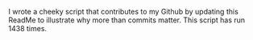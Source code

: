 I wrote a cheeky script that contributes to my Github by updating this ReadMe to illustrate why more than commits matter. This script has run 1438 times.